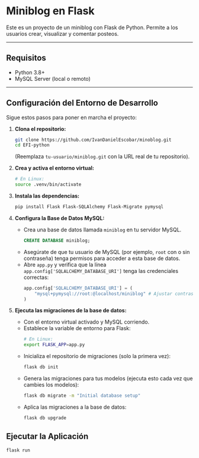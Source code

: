 # Miniblog en Flask

Este es un proyecto de un miniblog con Flask de Python.
Permite a los usuarios crear, visualizar y comentar posteos.

---

## Requisitos

- Python 3.8+
- MySQL Server (local o remoto)

---

## Configuración del Entorno de Desarrollo

Sigue estos pasos para poner en marcha el proyecto:

1.  **Clona el repositorio:**

    ```bash
    git clone https://github.com/IvanDanielEscobar/minoblog.git
    cd EFI-python
    ```

    (Reemplaza `tu-usuario/miniblog.git` con la URL real de tu repositorio).

2.  **Crea y activa el entorno virtual:**

    ```bash
    # En Linux:
    source .venv/bin/activate
    ```

3.  **Instala las dependencias:**

    ```bash
    pip install Flask Flask-SQLAlchemy Flask-Migrate pymysql
    ```

4.  **Configura la Base de Datos MySQL:**

    - Crea una base de datos llamada `miniblog` en tu servidor MySQL.
      ```sql
      CREATE DATABASE miniblog;
      ```
    - Asegúrate de que tu usuario de MySQL (por ejemplo, `root` con o sin contraseña) tenga permisos para acceder a esta base de datos.
    - Abre `app.py` y verifica que la línea `app.config['SQLALCHEMY_DATABASE_URI']` tenga las credenciales correctas:
      ```python
      app.config['SQLALCHEMY_DATABASE_URI'] = (
          "mysql+pymysql://root:@localhost/miniblog" # Ajustar contraseña o usuario/host
      )
      ```

5.  **Ejecuta las migraciones de la base de datos:**

    - Con el entorno virtual activado y MySQL corriendo.
    - Establece la variable de entorno para Flask:
      ```bash
      # En Linux:
      export FLASK_APP=app.py
      ```
    - Inicializa el repositorio de migraciones (solo la primera vez):
      ```bash
      flask db init
      ```
    - Genera las migraciones para tus modelos (ejecuta esto cada vez que cambies los modelos):
      ```bash
      flask db migrate -m "Initial database setup"
      ```
    - Aplica las migraciones a la base de datos:
      ```bash
      flask db upgrade
      ```

## Ejecutar la Aplicación

```bash
flask run
```
